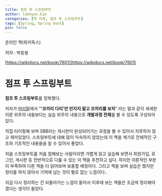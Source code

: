 ```yaml
---
title: 점프 투 스프링부트
author: lakhyun.kim
categories: [책 리뷰, 점프 투 스프링부트]
tags: [Spring, Spring boot]
pin: false
---
```


온라인 책(위키독스)

저자 : 박응용

[https://wikidocs.net/book/7601](https://wikidocs.net/book/7601)

# 점프 투 스프링부트

**점프 투 스프링부트**를 정복했다.

저자가 [머리말](https://wikidocs.net/160028)에서 “**'코끼리 다리'만 만지지 말고 코끼리를 보자**” 라는 말과 같이 세세한 이론 위주의 내용보다는 실습 위주의 내용으로 **개발과정 전체**를 볼 수 있도록 구성되어 있다.

직접 타이핑해 보며 SBB라는 게시판이 완성되어가는 과정을 볼 수 있어서 지루하지 않고 재미있었다.
스프링부트에 대해 많이 익숙하지 않았는데 이 책을 계기로 전체적인 구조와 기초적인 내용들을 알 수 있어서 좋았다.

처음 스프링부트를 처음 접해보는 사람이라면 가볍게 읽고 실습해 보면서 회원가입, 로그인, 게시판 등 전반적으로 다룰 수 있는 이 책을 추천하고 싶다.
하지만 이론적인 부분이 부족하여 다른 책을 더 읽어보며 보충할 예정이다.
그리고 책을 보며 실습은 했지만 정리를 하지 않아서 기억에 남는 것이 별로 없는 느낌이다..

지금 다시 정리하는 건 되돌아가는 느낌이 들어서 이후에 보는 책들은 조금씩 정리해야겠다는 생각이 들었다.
